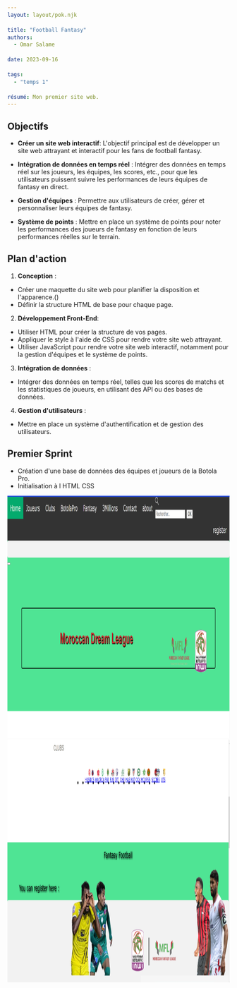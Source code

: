 ```yaml
---
layout: layout/pok.njk

title: "Football Fantasy"
authors:
  - Omar Salame

date: 2023-09-16

tags: 
  - "temps 1"

résumé: Mon premier site web.
---
```

## Objectifs
- **Créer un site web interactif**: L'objectif principal est de développer un site web attrayant et interactif pour les fans de football fantasy.

- **Intégration de données en temps réel** : Intégrer des données en temps réel sur les joueurs, les équipes, les scores, etc., pour que les utilisateurs puissent suivre les performances de leurs équipes de fantasy en direct.

- **Gestion d'équipes** : Permettre aux utilisateurs de créer, gérer et personnaliser leurs équipes de fantasy.

- **Système de points** : Mettre en place un système de points pour noter les performances des joueurs de fantasy en fonction de leurs performances réelles sur le terrain.

## Plan d'action
1. **Conception** :
- Créer une maquette du site web pour planifier la disposition et l'apparence.()
- Définir la structure HTML de base pour chaque page.


2. **Développement Front-End**:
- Utiliser HTML pour créer la structure de vos pages.
- Appliquer le style à l'aide de CSS pour rendre votre site web attrayant.
- Utiliser JavaScript pour rendre votre site web interactif, notamment pour la gestion d'équipes et le système de points.

3. **Intégration de données** :
- Intégrer des données en temps réel, telles que les scores de matchs et les statistiques de joueurs, en utilisant des API ou des bases de données.

4. **Gestion d'utilisateurs** :
- Mettre en place un système d'authentification et de gestion des utilisateurs.

## Premier Sprint

- Création d'une base de données des équipes et joueurs de la Botola Pro.
- Initialisation à l HTML CSS
<img src="header.png" width="700" height="550">
<img src="body.png" width="700" height="550">
